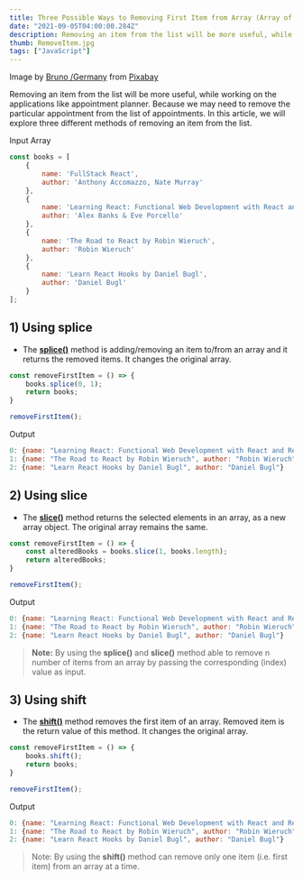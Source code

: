 ```yaml
---
title: Three Possible Ways to Removing First Item from Array (Array of Objects)
date: "2021-09-05T04:00:00.284Z"
description: Removing an item from the list will be more useful, while working on the applications like appointment planner. Because we may need to remove the particular appointment from the list of appointments...
thumb: RemoveItem.jpg
tags: ["JavaScript"]
---
```

<div class="photo-details">Image by <a href="https://pixabay.com/users/bru-no-1161770/?utm_source=link-attribution&amp;utm_medium=referral&amp;utm_campaign=image&amp;utm_content=3114364">Bruno /Germany</a> from <a href="https://pixabay.com/?utm_source=link-attribution&amp;utm_medium=referral&amp;utm_campaign=image&amp;utm_content=3114364">Pixabay</a></div>

Removing an item from the list will be more useful, while working on the applications like appointment planner. Because we may need to remove the particular appointment from the list of appointments. In this article, we will explore three different methods of removing an item from the list. 

Input Array

```js
const books = [
    {
        name: 'FullStack React',
        author: 'Anthony Accomazzo, Nate Murray'
    },
    {
        name: 'Learning React: Functional Web Development with React and Redux',
        author: 'Alex Banks & Eve Porcello'
    },
    {
        name: 'The Road to React by Robin Wieruch',
        author: 'Robin Wieruch'
    },
    {
        name: 'Learn React Hooks by Daniel Bugl',
        author: 'Daniel Bugl'
    }
];
```

## 1) Using splice

* The [<b>splice()</b>](https://developer.mozilla.org/en-US/docs/Web/JavaScript/Reference/Global_Objects/Array/splice) method is adding/removing an item to/from an array and it returns the removed items. It changes the original array.

```js
const removeFirstItem = () => {
    books.splice(0, 1);
    return books;
}

removeFirstItem();
```
Output

```js
0: {name: "Learning React: Functional Web Development with React and Redux", author: "Alex Banks & Eve Porcello"}
1: {name: "The Road to React by Robin Wieruch", author: "Robin Wieruch"}
2: {name: "Learn React Hooks by Daniel Bugl", author: "Daniel Bugl"}
```

## 2) Using slice

* The [<b>slice()</b>](https://developer.mozilla.org/en-US/docs/Web/JavaScript/Reference/Global_Objects/Array/slice) method returns the selected elements in an array, as a new array object. The original array remains the same.

```js
const removeFirstItem = () => {
    const alteredBooks = books.slice(1, books.length);
    return alteredBooks;
}

removeFirstItem();
```

Output

```js
0: {name: "Learning React: Functional Web Development with React and Redux", author: "Alex Banks & Eve Porcello"}
1: {name: "The Road to React by Robin Wieruch", author: "Robin Wieruch"}
2: {name: "Learn React Hooks by Daniel Bugl", author: "Daniel Bugl"}
```

> <b>Note:</b> By using the <b>splice()</b> and <b>slice()</b> method able to remove n number of items from an array by passing the corresponding (index) value as input.

## 3) Using shift

* The [<b>shift()</b>](https://developer.mozilla.org/en-US/docs/Web/JavaScript/Reference/Global_Objects/Array/shift) method removes the first item of an array. Removed item is the return value of this method. It changes the original array.

```js
const removeFirstItem = () => {
    books.shift();
    return books;
}

removeFirstItem();
```
Output

```js
0: {name: "Learning React: Functional Web Development with React and Redux", author: "Alex Banks & Eve Porcello"}
1: {name: "The Road to React by Robin Wieruch", author: "Robin Wieruch"}
2: {name: "Learn React Hooks by Daniel Bugl", author: "Daniel Bugl"}
```

> Note: By using the <b>shift()</b> method can remove only one item (i.e. first item) from an array at a time.